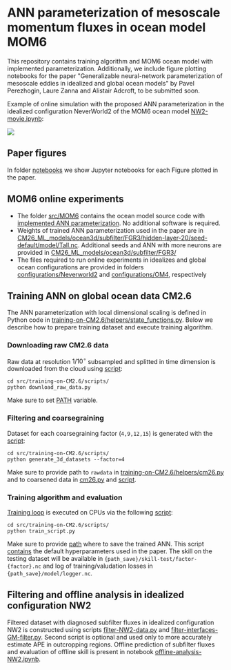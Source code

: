 # ANN parameterization of mesoscale momentum fluxes in ocean model MOM6
This repository contains training algorithm and MOM6 ocean model with implemented parameterization. Additionally, we include figure plotting notebooks for the paper "Generalizable neural-network parameterization of mesoscale eddies in idealized and global ocean models" by Pavel Perezhogin, Laure Zanna and Alistair Adcroft, to be submitted soon.

Example of online simulation with the proposed ANN parameterization in the idealized configuration NeverWorld2 of the MOM6 ocean model [NW2-movie.ipynb](https://github.com/m2lines/ANN-momentum-mesoscale/blob/main/assets/NW2-movie.ipynb):

![](https://github.com/m2lines/ANN-momentum-mesoscale/blob/main/assets/NW2-gif.gif)

## Paper figures
In folder [notebooks](https://github.com/m2lines/ANN-momentum-mesoscale/tree/main/notebooks) we show Jupyter notebooks for each Figure plotted in the paper.

## MOM6 online experiments
* The folder [src/MOM6](https://github.com/m2lines/ANN-momentum-mesoscale/tree/main/src) contains the ocean model source code with [implemented ANN parameterization](https://github.com/Pperezhogin/MOM6/blob/m2lines-mesoscale-ann/src/parameterizations/lateral/MOM_Zanna_Bolton.F90#L668). No additional software is required.
* Weights of trained ANN parameterization used in the paper are in [CM26_ML_models/ocean3d/subfilter/FGR3/hidden-layer-20/seed-default/model/Tall.nc](https://github.com/m2lines/ANN-momentum-mesoscale/tree/main/CM26_ML_models/ocean3d/subfilter/FGR3/hidden-layer-20/seed-default/model). Additional seeds and ANN with more neurons are provided in [CM26_ML_models/ocean3d/subfilter/FGR3/](https://github.com/m2lines/ANN-momentum-mesoscale/tree/main/CM26_ML_models/ocean3d/subfilter/FGR3)
* The files required to run online experiments in idealizes and global ocean configurations are provided in folders [configurations/Neverworld2](https://github.com/m2lines/ANN-momentum-mesoscale/tree/main/configurations/NeverWorld2) and [configurations/OM4](https://github.com/m2lines/ANN-momentum-mesoscale/tree/main/configurations/OM4), respectively

## Training ANN on global ocean data CM2.6
The ANN parameterization with local dimensional scaling is defined in Python code in [training-on-CM2.6/helpers/state_functions.py](https://github.com/m2lines/ANN-momentum-mesoscale/blob/main/src/training-on-CM2.6/helpers/state_functions.py#L1328). Below we describe how to prepare training dataset and execute training algorithm.
### Downloading raw CM2.6 data
Raw data at resolution $1/10^\circ$ subsampled and splitted in time dimension is downloaded from the cloud using [script](https://github.com/m2lines/ANN-momentum-mesoscale/blob/main/src/training-on-CM2.6/scripts/download_raw_data.py):
```
cd src/training-on-CM2.6/scripts/
python download_raw_data.py
```
Make sure to set [PATH](https://github.com/m2lines/ANN-momentum-mesoscale/blob/main/src/training-on-CM2.6/scripts/download_raw_data.py#L11) variable.
### Filtering and coarsegraining
Dataset for each coarsegraining factor (`4,9,12,15`) is generated with the [script](https://github.com/m2lines/ANN-momentum-mesoscale/blob/main/src/training-on-CM2.6/scripts/generate_3d_datasets.py):
```
cd src/training-on-CM2.6/scripts/
python generate_3d_datasets --factor=4
```
Make sure to provide path to `rawdata` in [training-on-CM2.6/helpers/cm26.py](https://github.com/m2lines/ANN-momentum-mesoscale/blob/main/src/training-on-CM2.6/helpers/cm26.py#L120) and to coarsened data in 
 [cm26.py](https://github.com/m2lines/ANN-momentum-mesoscale/blob/main/src/training-on-CM2.6/helpers/cm26.py#L16) and [script](https://github.com/m2lines/ANN-momentum-mesoscale/blob/main/src/training-on-CM2.6/scripts/generate_3d_datasets.py#L25).
### Training algorithm and evaluation
[Training loop](https://github.com/m2lines/ANN-momentum-mesoscale/blob/main/src/training-on-CM2.6/helpers/train_ann.py#L110) is executed on CPUs via the following [script](https://github.com/m2lines/ANN-momentum-mesoscale/blob/main/src/training-on-CM2.6/scripts/train_script.py):
```
cd src/training-on-CM2.6/scripts/
python train_script.py
```
Make sure to provide [path](https://github.com/m2lines/ANN-momentum-mesoscale/blob/main/src/training-on-CM2.6/scripts/train_script.py#L38) where to save the trained ANN. This script [contains](https://github.com/m2lines/ANN-momentum-mesoscale/blob/main/src/training-on-CM2.6/scripts/train_script.py#L19-L32) the default hyperparameters used in the paper. The skill on the testing dataset will be available in `{path_save}/skill-test/factor-{factor}.nc` and log of training/valudation losses in `{path_save}/model/logger.nc`.

## Filtering and offline analysis in idealized configuration NW2
Filtered dataset with diagnosed subfilter fluxes in idealized configuration NW2 is constructed using scripts [filter-NW2-data.py](https://github.com/m2lines/ANN-momentum-mesoscale/blob/main/src/offline-NW2/filter-NW2-data.py) and [filter-interfaces-GM-filter.py](https://github.com/m2lines/ANN-momentum-mesoscale/blob/main/src/offline-NW2/filter-interfaces-GM-filter.py). Second script is optional and used only to more accurately estimate APE in outcropping regions. Offline prediction of subfilter fluxes and evaluation of offline skill is present in notebook [offline-analysis-NW2.ipynb](https://github.com/m2lines/ANN-momentum-mesoscale/blob/main/notebooks/offline-analysis-NW2.ipynb).
